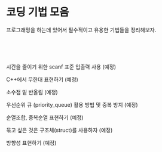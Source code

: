 

# 코딩 기법 모음

프로그래밍을 하는데 있어서 필수적이고 유용한 기법들을 정리해보자.

<br>

<br>

<br>

시간을 줄이기 위한 scanf 표준 입출력 사용 (예정)

C++에서 무한대 표현하기 (예정)

소수점 밑 반올림 (예정)

우선순위 큐 (priority_queue) 활용 방법 및 중복 방지 (예정)

순열조합, 중복순열 표현하기 (예정)

묶고 싶은 것은 구조체(struct)를 사용하자 (예정)

방향성 표현하기 (예정)

